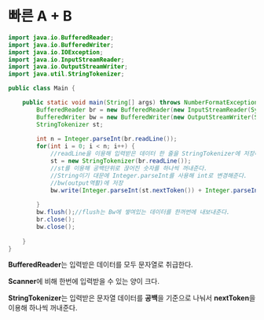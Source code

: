 # 빠른 A + B

```java
import java.io.BufferedReader;
import java.io.BufferedWriter;
import java.io.IOException;
import java.io.InputStreamReader;
import java.io.OutputStreamWriter;
import java.util.StringTokenizer;

public class Main {

	public static void main(String[] args) throws NumberFormatException, IOException {
		BufferedReader br = new BufferedReader(new InputStreamReader(System.in));//읽기
		BufferedWriter bw = new BufferedWriter(new OutputStreamWriter(System.out));//내보내기
		StringTokenizer st;
		
		int n = Integer.parseInt(br.readLine());
		for(int i = 0; i < n; i++) {
            //readLine을 이용해 입력받은 데이터 한 줄을 StringTokenizer에 저장해준다
			st = new StringTokenizer(br.readLine());
            //st를 이용해 공백단위로 끊어진 숫자를 하나씩 꺼내준다.
            //String이기 대문에 Integer.parseInt를 사용해 int로 변경해준다.
            //bw(output역활)에 저장
			bw.write(Integer.parseInt(st.nextToken()) + Integer.parseInt(st.nextToken())+"\n");
			
		}
		bw.flush();//flush는 Bw에 쌓여있는 데이터를 한꺼번에 내보내준다.
		br.close();
		bw.close();
	
	}
}
```



**BufferedReader**는 입력받은 데이터를 모두 문자열로 취급한다.

**Scanner**에 비해 한번에 입력받을 수 있는 양이 크다.

**StringTokenizer**는 입력받은 문자열 데이터를 **공백**을 기준으로 나눠서 **nextToken**을 이용해 하나씩 꺼내준다.

